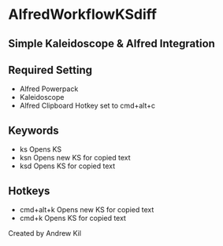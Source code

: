 # AlfredWorkflowKSdiff
## Simple Kaleidoscope &amp; Alfred Integration

## Required Setting
* Alfred Powerpack
* Kaleidoscope
* Alfred Clipboard Hotkey set to cmd+alt+c


## Keywords
+ ks           Opens KS
+ ksn          Opens new KS for copied text
+ ksd          Opens KS for copied text

## Hotkeys
+ cmd+alt+k    Opens new KS for copied text
+ cmd+k        Opens KS for copied text


Created by  Andrew Kil